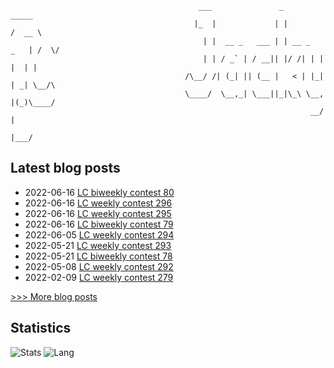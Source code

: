 
```
                                          ___               _              _____ 
                                         |_  |             | |            /  __ \
                                           | |  __ _   ___ | | __ _   _   | /  \/
                                           | | / _` | / __|| |/ /| | | |  | |    
                                       /\__/ /| (_| || (__ |   < | |_| | _| \__/\
                                       \____/  \__,_| \___||_|\_\ \__, |(_)\____/
                                                                   __/ |         
                                                                  |___/          
```

## Latest blog posts
- 2022-06-16 [LC biweekly contest 80](https://scnujackychen.github.io/2022/06/16/LC-biweekly-contest-80/)
- 2022-06-16 [LC weekly contest 296](https://scnujackychen.github.io/2022/06/16/LC-weekly-contest-296/)
- 2022-06-16 [LC weekly contest 295](https://scnujackychen.github.io/2022/06/16/LC-weekly-contest-295/)
- 2022-06-16 [LC biweekly contest 79](https://scnujackychen.github.io/2022/06/16/LC-biweekly-contest-79/)
- 2022-06-05 [LC weekly contest 294](https://scnujackychen.github.io/2022/06/05/LC-weekly-contest-294/)
- 2022-05-21 [LC weekly contest 293](https://scnujackychen.github.io/2022/05/21/LC-weekly-contest-293/)
- 2022-05-21 [LC biweekly contest 78](https://scnujackychen.github.io/2022/05/21/LC-biweekly-contest-78/)
- 2022-05-08 [LC weekly contest 292](https://scnujackychen.github.io/2022/05/08/LC-weekly-contest-292/)
- 2022-02-09 [LC weekly contest 279](https://scnujackychen.github.io/2022/02/09/LC-weekly-contest-279/)

[>>> More blog posts](https://jackyc.cn/)


## Statistics
![Stats](https://github-readme-stats.vercel.app/api?username=SCNUJackyChen)
![Lang](https://github-readme-stats.vercel.app/api/top-langs/?username=SCNUJackyChen&hide=ipynb,html&layout=compact)
